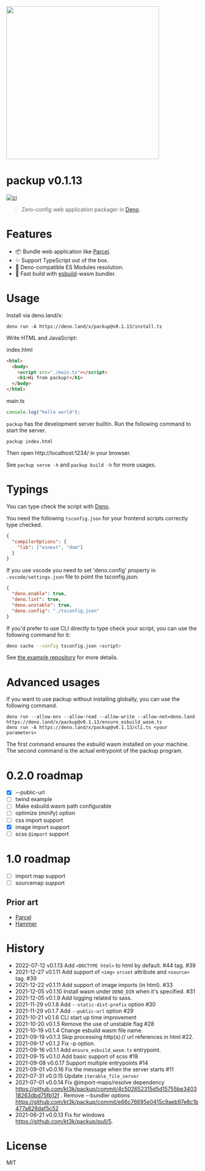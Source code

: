<img src="https://raw.githubusercontent.com/kt3k/packup/main/docs/logo-v2.svg" width="400" />

# packup v0.1.13

[![ci](https://github.com/kt3k/packup/actions/workflows/ci.yml/badge.svg)](https://github.com/kt3k/packup/actions/workflows/ci.yml)

> Zero-config web application packager in [Deno][Deno].

# Features

- 📦 Bundle web application like [Parcel][Parcel].
- ✨ Support TypeScript out of the box.
- 🦕 Deno-compatible ES Modules resolution.
- 💨 Fast build with [esbuild][esbuild]-wasm bundler.

# Usage

Install via deno.land/x:

```shell
deno run -A https://deno.land/x/packup@v0.1.13/install.ts
```

Write HTML and JavaScript:

index.html

```html
<html>
  <body>
    <script src="./main.ts"></script>
    <h1>Hi from packup!</h1>
  </body>
</html>
```

main.ts

```js
console.log("hello world");
```

`packup` has the development server builtin. Run the following command to start
the server.

```
packup index.html
```

Then open http://localhost:1234/ in your browser.

See `packup serve -h` and `packup build -h` for more usages.

# Typings

You can type check the script with [Deno][Deno].

You need the following `tsconfig.json` for your frontend scripts correctly type
checked.

```json
{
  "compilerOptions": {
    "lib": ["esnext", "dom"]
  }
}
```

If you use vscode you need to set 'deno.config' property in
`.vscode/settings.json` file to point the tsconfig.json:

```json
{
  "deno.enable": true,
  "deno.lint": true,
  "deno.unstable": true,
  "deno.config": "./tsconfig.json"
}
```

If you'd prefer to use CLI directly to type check your script, you can use the
following command for it:

```sh
deno cache --config tsconfig.json <script>
```

See [the example repository](https://github.com/kt3k/packup_example) for more
details.

# Advanced usages

If you want to use packup without installing globally, you can use the following
command.

```
deno run --allow-env --allow-read --allow-write --allow-net=deno.land https://deno.land/x/packup@v0.1.13/ensure_esbuild_wasm.ts
deno run -A https://deno.land/x/packup@v0.1.13/cli.ts <your parameters>
```

The first command ensures the esbuild wasm installed on your machine. The second
command is the actual entrypoint of the packup program.

# 0.2.0 roadmap

- [x] --public-url
- [ ] twind example
- [ ] Make esbuild.wasm path configurable
- [ ] optimize (minify) option
- [ ] css import support
- [x] image import support
- [ ] scss `@import` support

# 1.0 roadmap

- [ ] import map support
- [ ] sourcemap support

## Prior art

- [Parcel][Parcel]
- [Hammer][Hammer]

# History

- 2022-07-12 v0.1.13 Add `<DOCTYPE html>` to html by default. #44 tag. #39
- 2021-12-27 v0.1.11 Add support of `<img>` `srcset` attribute and `<source>`
  tag. #39
- 2021-12-22 v0.1.11 Add support of image imports (in html). #33
- 2021-12-05 v0.1.10 Install wasm under `DENO_DIR` when it's specified. #31
- 2021-12-05 v0.1.9 Add logging related to sass.
- 2021-11-29 v0.1.8 Add `--static-dist-prefix` option #30
- 2021-11-29 v0.1.7 Add `--public-url` option #29
- 2021-10-21 v0.1.6 CLI start up time improvement
- 2021-10-20 v0.1.5 Remove the use of unstable flag #28
- 2021-10-19 v0.1.4 Change esbuild wasm file name.
- 2021-09-19 v0.1.3 Skip processing http(s):// url references in html #22.
- 2021-09-17 v0.1.2 Fix -p option.
- 2021-09-16 v0.1.1 Add `ensure_esbuild_wasm.ts` entrypoint.
- 2021-09-15 v0.1.0 Add basic support of scss #18
- 2021-09-08 v0.0.17 Support multiple entrypoints #14
- 2021-09-01 v0.0.16 Fix the message when the server starts #11
- 2021-07-31 v0.0.15 Update `iterable_file_server`
- 2021-07-01 v0.0.14 Fix @import-maps/resolve dependency
  https://github.com/kt3k/packup/commit/4c502652315d5d15755be340318263dbd75fb12f
  . Remove --bundler options
  https://github.com/kt3k/packup/commit/e66c76695e0415c9aeb97e8c1b477a828daf5c52
- 2021-06-21 v0.0.13 Fix for windows https://github.com/kt3k/packup/pull/5.

# License

MIT

[Parcel]: https://parceljs.org/
[Esbuild]: https://esbuild.github.io/
[Deno]: https://deno.land/
[Hammer]: https://github.com/sinclairzx81/hammer
